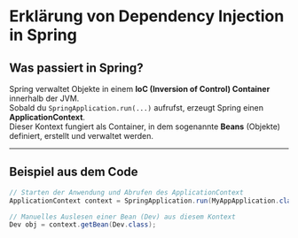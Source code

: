 # Erklärung von Dependency Injection in Spring

## Was passiert in Spring?

Spring verwaltet Objekte in einem **IoC (Inversion of Control) Container** innerhalb der JVM.  
Sobald du `SpringApplication.run(...)` aufrufst, erzeugt Spring einen **ApplicationContext**.  
Dieser Kontext fungiert als Container, in dem sogenannte **Beans** (Objekte) definiert, erstellt und verwaltet werden.

---

## Beispiel aus dem Code

```java
// Starten der Anwendung und Abrufen des ApplicationContext
ApplicationContext context = SpringApplication.run(MyAppApplication.class, args);

// Manuelles Auslesen einer Bean (Dev) aus diesem Kontext
Dev obj = context.getBean(Dev.class);
